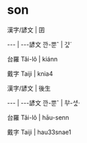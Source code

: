 # son

漢字/諺文 | 囝

--- | ---諺文 깐-뿐ˆ | 갸ᇫˊ

台羅 Tâi-lô | kiánn

戴字 Taiji | knia4

漢字/諺文 | 後生

--- | ---諺文 깐-뿐ˆ | ᄒᅷ-세ᇫ·

台羅 Tâi-lô | hāu-senn

戴字 Taiji | hau33snae1

